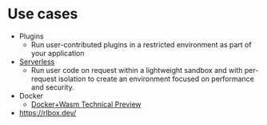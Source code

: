 # Use cases

* Plugins
  * Run user-contributed plugins in a restricted environment as part of your application
* [Serverless](./serverless.md)
  * Run user code on request within a lightweight sandbox and with per-request isolation
    to create an environment focused on performance and security.
* Docker
  * [Docker+Wasm Technical Preview](https://www.docker.com/blog/docker-wasm-technical-preview/)
* <https://rlbox.dev/>
